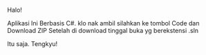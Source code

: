 Halo!

Aplikasi Ini Berbasis C#. klo nak ambil silahkan ke tombol Code dan Download ZIP
Setelah di download tinggal buka yg berekstensi .sln

Itu saja. Tengkyu!
